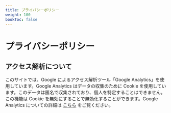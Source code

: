 ```yaml
---
title: プライバシーポリシー
weight: 100
bookToc: false
---
```


# プライバシーポリシー

## アクセス解析について
このサイトでは、Google によるアクセス解析ツール「Google Analytics」を使用しています。Google Analytics はデータの収集のために Cookie を使用しています。このデータは匿名で収集されており、個人を特定することはできません。
この機能は Cookie を無効にすることで無効化することができます。Google Analytics についての詳細は [こちら](https://policies.google.com/technologies/ads?hl=ja) をご覧ください。